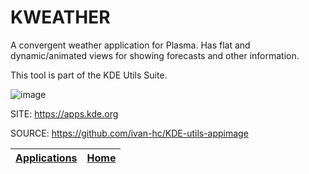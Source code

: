 # KWEATHER

 A convergent weather application for Plasma. Has flat and dynamic/animated 
 views for showing forecasts and other information.

 This tool is part of the KDE Utils Suite.

 ![image](https://cdn.kde.org/screenshots/kweather/kweather-mobile-flat.png)

 SITE: https://apps.kde.org

 SOURCE: https://github.com/ivan-hc/KDE-utils-appimage

 | [Applications](https://portable-linux-apps.github.io/apps.html) | [Home](https://portable-linux-apps.github.io)
 | --- | --- |
